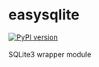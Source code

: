 # easysqlite
[![PyPI version](https://badge.fury.io/py/easysqlite.svg)](https://badge.fury.io/py/easysqlite)<br /><br />
SQLite3 wrapper module
